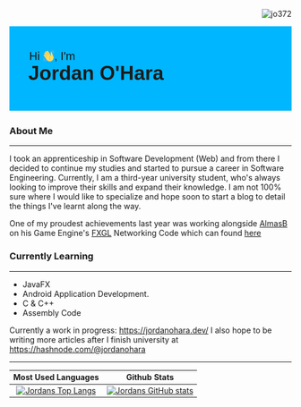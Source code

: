 
<p align="right"><img src="https://komarev.com/ghpvc/?username=jo372&label=Profile%20views&color=0e75b6&style=flat" alt="jo372" /></p>
<img src="/header.png" alt="an image which states Hi, I'm Jordan O'Hara" style="max-width: 100%"/>

### About Me
---
I took an apprenticeship in Software Development (Web) and from there I decided to continue my studies and started to pursue a career in Software Engineering. Currently, I am a third-year university student, who's always looking to improve their skills and expand their knowledge. I am not 100% sure where I would like to specialize and hope soon to start a blog to detail the things I've learnt along the way.

One of my proudest achievements last year was working alongside [AlmasB](https://github.com/AlmasB/) on his Game Engine's [FXGL](https://github.com/AlmasB/FXGL) Networking Code which can found [here](https://github.com/AlmasB/FXGL/tree/dev/fxgl-io/src/main/java/com/almasb/fxgl/net)

### Currently Learning
---
* JavaFX 
* Android Application Development. 
* C & C++
* Assembly Code

Currently a work in progress: https://jordanohara.dev/ I also hope to be writing more articles after I finish university at https://hashnode.com/@jordanohara

--- 

Most Used Languages           |  Github Stats
:-------------------------:|:-------------------------:
[![Jordans Top Langs](https://github-readme-stats.vercel.app/api/top-langs/?username=jo372&langs_count=10&layout=compact&theme=tokyonight&hide=css&hide_title=true)](#)  |  [![Jordans GitHub stats](https://github-readme-stats.vercel.app/api?username=jo372&theme=tokyonight&show_icons=true&count_private=true&hide_title=true)](#) 
